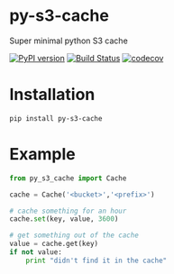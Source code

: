 # py-s3-cache
Super minimal python S3 cache

[![PyPI version](https://badge.fury.io/py/py-s3-cache.svg)](https://badge.fury.io/py/py-s3-cache) 
[![Build Status](https://travis-ci.org/nricklin/py-s3-cache.svg?branch=master)](https://travis-ci.org/nricklin/py-s3-cache)
[![codecov](https://codecov.io/gh/nricklin/py-s3-cache/branch/master/graph/badge.svg)](https://codecov.io/gh/nricklin/py-s3-cache)

# Installation
```
pip install py-s3-cache
```

# Example
```python
from py_s3_cache import Cache

cache = Cache('<bucket>','<prefix>')

# cache something for an hour
cache.set(key, value, 3600)

# get something out of the cache
value = cache.get(key)
if not value:
    print "didn't find it in the cache"
```
